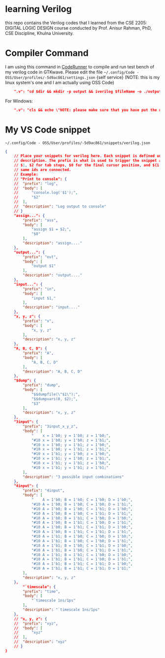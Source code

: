 # learning Verilog

this repo contains the Verilog codes that I learned from the CSE 2205: DIGITAL LOGIC DESIGN course conducted by Prof. Anisur Rahman, PhD, CSE Discipline, Khulna University.

# Compiler Command

I am using this command in [CodeRunner](https://marketplace.visualstudio.com/items?itemName=formulahendry.code-runner) to compile and run test bench of my verilog code in GTKwave. Please edit the file `~/.config/Code - OSS/User/profiles/-5d9ac861/settings.json` {self service} (NOTE: this is my linux system's one and I am actually using OSS Code)

```json
	".v": "cd $dir && mkdir -p output && iverilog $fileName -o ./output/$fileNameWithoutExt.vvp && cd output && vvp $fileNameWithoutExt.vvp && gtkwave $fileNameWithoutExt.vcd",
```

For Windows:

```json
	".v": "cls && echo \"NOTE: please make sure that you have put the name of your module inside dumpfile to launch GTKwave directly with this extension. for example, if the module name is xyz you put $dumpfile(xyz.vcd);\" && cd $dir && iverilog -o $fileNameWithoutExt.vvp $fileName && vvp $fileNameWithoutExt.vvp && gtkwave $fileNameWithoutExt.vcd",
```

# My VS Code snippet

`~/.config/Code - OSS/User/profiles/-5d9ac861/snippets/verilog.json`

```json
{
	// Place your snippets for verilog here. Each snippet is defined under a snippet name and has a prefix, body and 
	// description. The prefix is what is used to trigger the snippet and the body will be expanded and inserted. Possible variables are:
	// $1, $2 for tab stops, $0 for the final cursor position, and ${1:label}, ${2:another} for placeholders. Placeholders with the 
	// same ids are connected.
	// Example:
	// "Print to console": {
	// 	"prefix": "log",
	// 	"body": [
	// 		"console.log('$1');",
	// 		"$2"
	// 	],
	// 	"description": "Log output to console"
	// }
	"assign...": {
		"prefix": "ass",
		"body": [
			"assign $1 = $2;",
			"$0"
		],
		"description": "assign...."
	},
	"output...": {
		"prefix": "out",
		"body": [
			"output $1"
		],
		"description": "output...."
	},
	"input...": {
		"prefix": "in",
		"body": [
			"input $1,"
		],
		"description": "input...."
	},
	"x, y, z": {
		"prefix": "x",
		"body": [
			"x, y, z"
		],
		"description": "x, y, z"
	},
	"A, B, C, D": {
		"prefix": "A",
		"body": [
			"A, B, C, D"
		],
		"description": "A, B, C, D"
	},
	"$dump": {
		"prefix": "dump",
		"body": [
			"$$dumpfile(\"$1\");",
			"$$dumpvars(0, $2);",
			"$3"
		],
		"description": "x, y, z"
	},
	"3input": {
		"prefix": "3input_x_y_z",
		"body": [
			"    x = 1'b0; y = 1'b0; z = 1'b0;",
			"#10 x = 1'b0; y = 1'b0; z = 1'b1;",
			"#10 x = 1'b0; y = 1'b1; z = 1'b0;",
			"#10 x = 1'b0; y = 1'b1; z = 1'b1;",
			"#10 x = 1'b1; y = 1'b0; z = 1'b0;",
			"#10 x = 1'b1; y = 1'b0; z = 1'b1;",
			"#10 x = 1'b1; y = 1'b1; z = 1'b0;",
			"#10 x = 1'b1; y = 1'b1; z = 1'b1;"
		],
		"description": "3 possible input combinations"
	},
	"4input": {
		"prefix": "4input",
		"body": [
			"    A = 1'b0; B = 1'b0; C = 1'b0; D = 1'b0;",
			"#10 A = 1'b0; B = 1'b0; C = 1'b0; D = 1'b1;",
			"#10 A = 1'b0; B = 1'b0; C = 1'b1; D = 1'b0;",
			"#10 A = 1'b0; B = 1'b0; C = 1'b1; D = 1'b1;",
			"#10 A = 1'b0; B = 1'b1; C = 1'b0; D = 1'b0;",
			"#10 A = 1'b0; B = 1'b1; C = 1'b0; D = 1'b1;",
			"#10 A = 1'b0; B = 1'b1; C = 1'b1; D = 1'b0;",
			"#10 A = 1'b0; B = 1'b1; C = 1'b1; D = 1'b1;",
			"#10 A = 1'b1; B = 1'b0; C = 1'b0; D = 1'b0;",
			"#10 A = 1'b1; B = 1'b0; C = 1'b0; D = 1'b1;",
			"#10 A = 1'b1; B = 1'b0; C = 1'b1; D = 1'b0;",
			"#10 A = 1'b1; B = 1'b0; C = 1'b1; D = 1'b1;",
			"#10 A = 1'b1; B = 1'b1; C = 1'b0; D = 1'b0;",
			"#10 A = 1'b1; B = 1'b1; C = 1'b0; D = 1'b1;",
			"#10 A = 1'b1; B = 1'b1; C = 1'b1; D = 1'b0;",
			"#10 A = 1'b1; B = 1'b1; C = 1'b1; D = 1'b1;"
		],
		"description": "x, y, z"
	},
		"`timescale": {
		"prefix": "time",
		"body": [
			"`timescale 1ns/1ps"
		],
		"description": "`timescale 1ns/1ps"
	},
	// "x, y, z": {
	// 	"prefix": "xyz",
	// 	"body": [
	// 		"xyz"
	// 	],
	// 	"description": "xyz"
	// }
}
```
